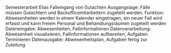 Semesterarbeit Elias Falleingang von Gutachten
Ausgangslage:
Fälle müssen Gutachtern und Backofficemitarbeitern zugeteilt werden. 
Funktion:
Abwesenheiten werden in einem Kalender eingetragen, ein neuer Fall wird erfasst und kann freiem Personal und Behandlungsräumen zugeteilt werden
Dateneingabe:
Abwesenheiten, Fallinformationen
Datenverarbeitung:
Abwesenheit visualisieren, Fallinformationen aufbereiten, Aufgaben Terminieren
Datenausgabe:
Abwesenheitsplan, Aufgaben fertig zur Zuteilung 